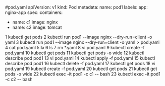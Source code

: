 #pod.yaml
apiVersion: v1
kind: Pod
metadata:
   name: pod1
   labels:
     app: nginx-app
spec:
   containers:
   - name: c1
     image: nginx
   - name: c2
     image: tomcat   
 
 
 1  kubectl get pods
    2  kubectl run pod1 --image nginx --dry-run=client -o yaml
    3  kubectl run pod1 --image nginx --dry-run=client -o yaml > pod.yaml
    4  cat pod.yaml
    5  la
    6  ls
    7  rm *.yaml
    8  vi pod.yaml
    9  kubectl create -f pod.yaml
   10  kubectl get pods
   11  kubectl get pods -o wide
   12  kubectl describe pod pod1
   13  vi pod.yaml
   14  kubectl apply -f pod.yaml
   15  kubectl describe pod pod1
   16  kubectl delete -f pod.yaml
   17  kubectl get pods
   18  vi pod.yaml
   19  kubectl create -f pod.yaml
   20  kubectl get pods
   21  kubectl get pods -o wide
   22  kubectl exec -it pod1 -c c1 -- bash
   23  kubectl exec -it pod1 -c c2 -- bash
